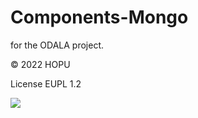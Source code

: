 # Components-Mongo

for the ODALA project.

© 2022 HOPU

License EUPL 1.2

![](https://ec.europa.eu/inea/sites/default/files/ceflogos/en_horizontal_cef_logo_2.png)

